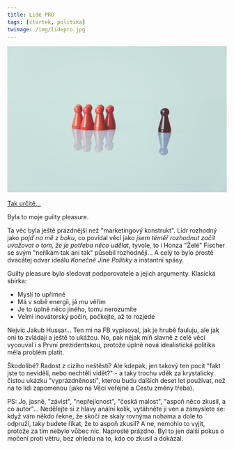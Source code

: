 ```yaml
---
title: Lidé PRO
tags: [čtvrtek, politika]
twimage: /img/lidepro.jpg
---
```


![cover](/img/lidepro.jpg)

[Tak určitě...](https://www.seznamzpravy.cz/clanek/minarovo-lide-pro-do-voleb-nepujde-hnuti-nepodporil-dostatek-lidi-148209)

Byla to moje guilty pleasure. 

Ta věc byla ještě prázdnější než "marketingový konstrukt". Lídr rozhodný jako _pojď na mě z boku_, co povídal věci jako _jsem téměř rozhodnut začít uvažovat o tom, že je potřeba něco udělat_, tyvole, to i Honza "Želé" Fischer se svým "neříkám tak ani tak" působil rozhodněji... A celý to bylo prostě dvacátej odvar ideálu _Konečně Jiné Politiky_ a instantní spásy.

Guilty pleasure bylo sledovat podporovatele a jejich argumenty. Klasická sbírka:

- Myslí to upřímně
- Má v sobě energii, já mu věřím
- Je to úplně něco jiného, tomu nerozumíte
- Velmi inovátorský počin, počkejte, až to rozjede

Nejvíc Jakub Hussar... Ten mi na FB vypisoval, jak je hrubě fauluju, ale jak oni to zvládají a ještě to ukážou. No, pak nějak míň slavně z celé věci vycouval i s První prezidentskou, protože úplně nová idealistická politika měla problém platit.

Škodolibé? Radost z cizího neštěstí? Ale kdepak, jen takový ten pocit "fakt jste to neviděli, nebo nechtěli vidět?" - a taky trochu vděk za krystalicky čistou ukázku "vyprázdněnosti", kterou budu dalších deset let používat, než na to lidi zapomenou (jako na Věci veřejné a Cestu změny třeba).

PS: Jo, jasně, "závist", "nepřejícnost", "česká malost", "aspoň něco zkusil, a co autor"... Nedělejte si z hlavy anální kolík, vytáhněte ji ven a zamyslete se: když vám někdo řekne, že skočí ze skály rovnýma nohama a dole to odpruží, taky budete říkat, že to aspoň zkusil? A ne, nemohlo to vyjít, protože za tím nebylo vůbec nic. Naprosté prázdno. Byl to jen další pokus o močení proti větru, bez ohledu na to, kdo co zkusil a dokázal.